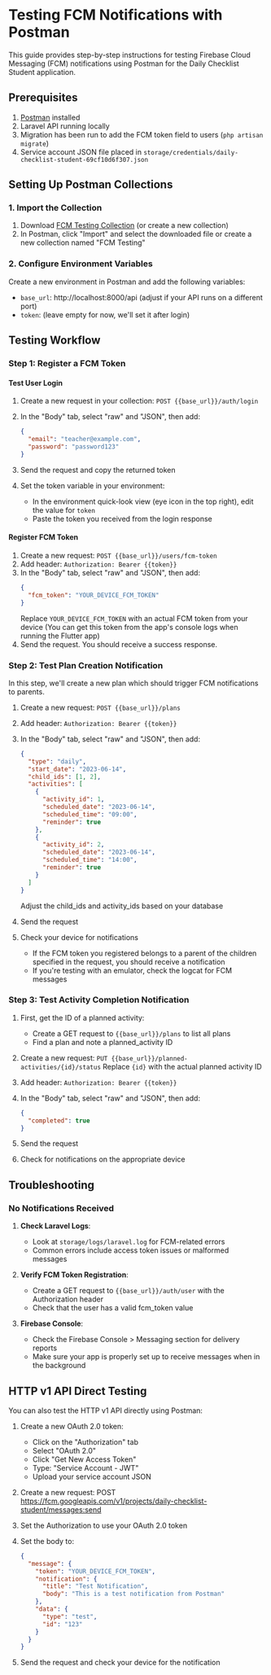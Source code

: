 # Testing FCM Notifications with Postman

This guide provides step-by-step instructions for testing Firebase Cloud Messaging (FCM) notifications using Postman for the Daily Checklist Student application.

## Prerequisites

1. [Postman](https://www.postman.com/downloads/) installed
2. Laravel API running locally
3. Migration has been run to add the FCM token field to users (`php artisan migrate`)
4. Service account JSON file placed in `storage/credentials/daily-checklist-student-69cf10d6f307.json`

## Setting Up Postman Collections

### 1. Import the Collection

1. Download [FCM Testing Collection](https://www.postman.com/collections/fcm-testing-collection) (or create a new collection)
2. In Postman, click "Import" and select the downloaded file or create a new collection named "FCM Testing"

### 2. Configure Environment Variables

Create a new environment in Postman and add the following variables:

- `base_url`: http://localhost:8000/api (adjust if your API runs on a different port)
- `token`: (leave empty for now, we'll set it after login)

## Testing Workflow

### Step 1: Register a FCM Token

#### Test User Login

1. Create a new request in your collection: `POST {{base_url}}/auth/login`
2. In the "Body" tab, select "raw" and "JSON", then add:
   ```json
   {
     "email": "teacher@example.com",
     "password": "password123"
   }
   ```
3. Send the request and copy the returned token

4. Set the token variable in your environment:
   - In the environment quick-look view (eye icon in the top right), edit the value for `token`
   - Paste the token you received from the login response

#### Register FCM Token

1. Create a new request: `POST {{base_url}}/users/fcm-token`
2. Add header: `Authorization: Bearer {{token}}`
3. In the "Body" tab, select "raw" and "JSON", then add:
   ```json
   {
     "fcm_token": "YOUR_DEVICE_FCM_TOKEN"
   }
   ```
   Replace `YOUR_DEVICE_FCM_TOKEN` with an actual FCM token from your device
   (You can get this token from the app's console logs when running the Flutter app)
4. Send the request. You should receive a success response.

### Step 2: Test Plan Creation Notification

In this step, we'll create a new plan which should trigger FCM notifications to parents.

1. Create a new request: `POST {{base_url}}/plans`
2. Add header: `Authorization: Bearer {{token}}`
3. In the "Body" tab, select "raw" and "JSON", then add:
   ```json
   {
     "type": "daily",
     "start_date": "2023-06-14",
     "child_ids": [1, 2],
     "activities": [
       {
         "activity_id": 1,
         "scheduled_date": "2023-06-14",
         "scheduled_time": "09:00",
         "reminder": true
       },
       {
         "activity_id": 2,
         "scheduled_date": "2023-06-14",
         "scheduled_time": "14:00",
         "reminder": true
       }
     ]
   }
   ```
   Adjust the child_ids and activity_ids based on your database
4. Send the request

5. Check your device for notifications
   - If the FCM token you registered belongs to a parent of the children specified in the request, you should receive a notification
   - If you're testing with an emulator, check the logcat for FCM messages

### Step 3: Test Activity Completion Notification

1. First, get the ID of a planned activity:
   - Create a GET request to `{{base_url}}/plans` to list all plans
   - Find a plan and note a planned_activity ID

2. Create a new request: `PUT {{base_url}}/planned-activities/{id}/status`
   Replace `{id}` with the actual planned activity ID
3. Add header: `Authorization: Bearer {{token}}`
4. In the "Body" tab, select "raw" and "JSON", then add:
   ```json
   {
     "completed": true
   }
   ```
5. Send the request
6. Check for notifications on the appropriate device

## Troubleshooting

### No Notifications Received

1. **Check Laravel Logs**:
   - Look at `storage/logs/laravel.log` for FCM-related errors
   - Common errors include access token issues or malformed messages

2. **Verify FCM Token Registration**:
   - Create a GET request to `{{base_url}}/auth/user` with the Authorization header
   - Check that the user has a valid fcm_token value

3. **Firebase Console**:
   - Check the Firebase Console > Messaging section for delivery reports
   - Make sure your app is properly set up to receive messages when in the background

## HTTP v1 API Direct Testing

You can also test the HTTP v1 API directly using Postman:

1. Create a new OAuth 2.0 token:
   - Click on the "Authorization" tab
   - Select "OAuth 2.0"
   - Click "Get New Access Token"
   - Type: "Service Account - JWT"
   - Upload your service account JSON

2. Create a new request:
   POST https://fcm.googleapis.com/v1/projects/daily-checklist-student/messages:send

3. Set the Authorization to use your OAuth 2.0 token

4. Set the body to:
   ```json
   {
     "message": {
       "token": "YOUR_DEVICE_FCM_TOKEN",
       "notification": {
         "title": "Test Notification",
         "body": "This is a test notification from Postman"
       },
       "data": {
         "type": "test",
         "id": "123"
       }
     }
   }
   ```

5. Send the request and check your device for the notification 